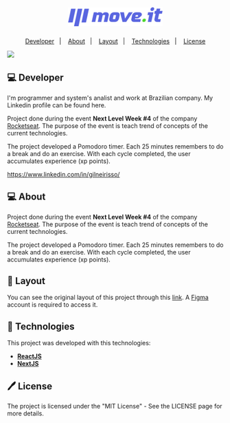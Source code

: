 <h1 align="center">
  <img alt="moveit" title="moveit" src="public/logo-full.svg" width="220px" />
</h1>

<p align="center">
<a href="#-developer">Developer</a>&nbsp;&nbsp;&nbsp;|&nbsp;&nbsp;&nbsp; 
 <a href="#-about">About</a>&nbsp;&nbsp;&nbsp;|&nbsp;&nbsp;&nbsp; 
 <a href="#-layout">Layout</a>&nbsp;&nbsp;&nbsp;|&nbsp;&nbsp;&nbsp;
 <a href="#-tech">Technologies</a>&nbsp;&nbsp;&nbsp;|&nbsp;&nbsp;&nbsp;
 <a href="#-license">License</a>
</p>

<img src="./assets/dev-readme.png" />

## 💻 Developer

I'm programmer and system's analist and work at Brazilian company. My Linkedin profile can be found <a herf="https://www.linkedin.com/in/gilneirisso/">here</a>.

Project done during the event <strong>Next Level Week #4</strong> of the company <a href="http://app.rocketseat.com.br">Rocketseat</a>. The purpose of the event is teach trend of concepts of the current technologies.

The project developed a Pomodoro timer. Each 25 minutes remembers to do a break and do an exercise. With each cycle completed, the user accumulates experience (xp points).

https://www.linkedin.com/in/gilneirisso/

## 💻 About

Project done during the event <strong>Next Level Week #4</strong> of the company <a href="http://app.rocketseat.com.br">Rocketseat</a>. The purpose of the event is teach trend of concepts of the current technologies.

The project developed a Pomodoro timer. Each 25 minutes remembers to do a break and do an exercise. With each cycle completed, the user accumulates experience (xp points).

## 🎨 Layout
  
You can see the original layout of this project through this <a href="https://www.figma.com/file/ge20pu3ofMOKoliUyKx1Nl/Move.it-1.0/" alt="Link para o layout">link</a>. 
A <a href="https://figma.com/" alt="Homepage do Figma">Figma</a> account is required to access it.

## 🚀 Technologies
This project was developed with this technologies:

- **[ReactJS](https://developer.mozilla.org/en-US/docs/Glossary/HTML)**
- **[NextJS](https://sass-lang.com/documentation/syntax)**

## 🖊️ License

The project is licensed under the "MIT License" - See the LICENSE page for more details.
